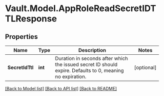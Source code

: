 # Vault.Model.AppRoleReadSecretIDTTLResponse

## Properties

Name | Type | Description | Notes
------------ | ------------- | ------------- | -------------
**SecretIdTtl** | **int** | Duration in seconds after which the issued secret ID should expire. Defaults to 0, meaning no expiration. | [optional] 


[[Back to Model list]](../README.md#documentation-for-models) [[Back to API list]](../README.md#documentation-for-api-endpoints) [[Back to README]](../README.md)

